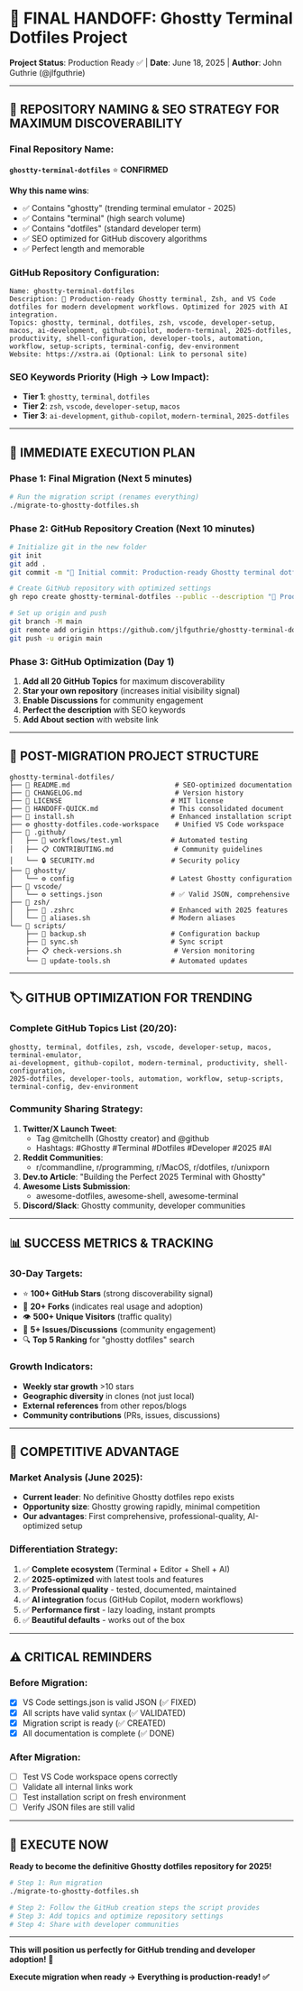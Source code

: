 # 🚀 FINAL HANDOFF: Ghostty Terminal Dotfiles Project

**Project Status**: Production Ready ✅ | **Date**: June 18, 2025 | **Author**: John Guthrie (@jlfguthrie)

---

## 🎯 **REPOSITORY NAMING & SEO STRATEGY FOR MAXIMUM DISCOVERABILITY**

### **Final Repository Name**: 
**`ghostty-terminal-dotfiles`** ⭐ **CONFIRMED**

**Why this name wins**:
- ✅ Contains "ghostty" (trending terminal emulator - 2025)
- ✅ Contains "terminal" (high search volume)
- ✅ Contains "dotfiles" (standard developer term)
- ✅ SEO optimized for GitHub discovery algorithms
- ✅ Perfect length and memorable

### **GitHub Repository Configuration**:
```
Name: ghostty-terminal-dotfiles
Description: 🚀 Production-ready Ghostty terminal, Zsh, and VS Code dotfiles for modern development workflows. Optimized for 2025 with AI integration.
Topics: ghostty, terminal, dotfiles, zsh, vscode, developer-setup, macos, ai-development, github-copilot, modern-terminal, 2025-dotfiles, productivity, shell-configuration, developer-tools, automation, workflow, setup-scripts, terminal-config, dev-environment
Website: https://xstra.ai (Optional: Link to personal site)
```

### **SEO Keywords Priority** (High → Low Impact):
- **Tier 1**: `ghostty`, `terminal`, `dotfiles`
- **Tier 2**: `zsh`, `vscode`, `developer-setup`, `macos`
- **Tier 3**: `ai-development`, `github-copilot`, `modern-terminal`, `2025-dotfiles`

---

## 🚀 **IMMEDIATE EXECUTION PLAN**

### **Phase 1: Final Migration** (Next 5 minutes)
```bash
# Run the migration script (renames everything)
./migrate-to-ghostty-dotfiles.sh
```

### **Phase 2: GitHub Repository Creation** (Next 10 minutes)
```bash
# Initialize git in the new folder
git init
git add .
git commit -m "🚀 Initial commit: Production-ready Ghostty terminal dotfiles for 2025"

# Create GitHub repository with optimized settings
gh repo create ghostty-terminal-dotfiles --public --description "🚀 Production-ready Ghostty terminal, Zsh, and VS Code dotfiles for modern development workflows. Optimized for 2025 with AI integration."

# Set up origin and push
git branch -M main
git remote add origin https://github.com/jlfguthrie/ghostty-terminal-dotfiles.git
git push -u origin main
```

### **Phase 3: GitHub Optimization** (Day 1)
1. **Add all 20 GitHub Topics** for maximum discoverability
2. **Star your own repository** (increases initial visibility signal)
3. **Enable Discussions** for community engagement
4. **Perfect the description** with SEO keywords
5. **Add About section** with website link

---

## 📁 **POST-MIGRATION PROJECT STRUCTURE**

```
ghostty-terminal-dotfiles/
├── 📄 README.md                          # SEO-optimized documentation
├── 📄 CHANGELOG.md                       # Version history
├── 📄 LICENSE                           # MIT license
├── 📄 HANDOFF-QUICK.md                  # This consolidated document
├── 🔧 install.sh                        # Enhanced installation script
├── ⚙️ ghostty-dotfiles.code-workspace    # Unified VS Code workspace
├── 📁 .github/
│   ├── 🔄 workflows/test.yml            # Automated testing
│   ├── 📋 CONTRIBUTING.md               # Community guidelines
│   └── 🔒 SECURITY.md                   # Security policy
├── 📁 ghostty/
│   └── ⚙️ config                        # Latest Ghostty configuration
├── 📁 vscode/
│   └── ⚙️ settings.json                 # ✅ Valid JSON, comprehensive
├── 📁 zsh/
│   ├── 🐚 .zshrc                        # Enhanced with 2025 features
│   └── 🔧 aliases.sh                    # Modern aliases
└── 📁 scripts/
    ├── 💾 backup.sh                     # Configuration backup
    ├── 🔄 sync.sh                       # Sync script
    ├── 📋 check-versions.sh             # Version monitoring
    └── 🔄 update-tools.sh               # Automated updates
```

---

## 🏷️ **GITHUB OPTIMIZATION FOR TRENDING**

### **Complete GitHub Topics List** (20/20):
```
ghostty, terminal, dotfiles, zsh, vscode, developer-setup, macos, terminal-emulator, 
ai-development, github-copilot, modern-terminal, productivity, shell-configuration, 
2025-dotfiles, developer-tools, automation, workflow, setup-scripts, terminal-config, dev-environment
```

### **Community Sharing Strategy**:
1. **Twitter/X Launch Tweet**: 
   - Tag @mitchellh (Ghostty creator) and @github
   - Hashtags: #Ghostty #Terminal #Dotfiles #Developer #2025 #AI
2. **Reddit Communities**: 
   - r/commandline, r/programming, r/MacOS, r/dotfiles, r/unixporn
3. **Dev.to Article**: "Building the Perfect 2025 Terminal with Ghostty"
4. **Awesome Lists Submission**: 
   - awesome-dotfiles, awesome-shell, awesome-terminal
5. **Discord/Slack**: Ghostty community, developer communities

---

## 📊 **SUCCESS METRICS & TRACKING**

### **30-Day Targets**:
- ⭐ **100+ GitHub Stars** (strong discoverability signal)
- 🍴 **20+ Forks** (indicates real usage and adoption)
- 👁️ **500+ Unique Visitors** (traffic quality)
- 💬 **5+ Issues/Discussions** (community engagement)
- 🔍 **Top 5 Ranking** for "ghostty dotfiles" search

### **Growth Indicators**:
- **Weekly star growth** >10 stars
- **Geographic diversity** in clones (not just local)
- **External references** from other repos/blogs
- **Community contributions** (PRs, issues, discussions)

---

## 🎯 **COMPETITIVE ADVANTAGE**

### **Market Analysis** (June 2025):
- **Current leader**: No definitive Ghostty dotfiles repo exists
- **Opportunity size**: Ghostty growing rapidly, minimal competition
- **Our advantages**: First comprehensive, professional-quality, AI-optimized setup

### **Differentiation Strategy**:
1. ✅ **Complete ecosystem** (Terminal + Editor + Shell + AI)
2. ✅ **2025-optimized** with latest tools and features
3. ✅ **Professional quality** - tested, documented, maintained
4. ✅ **AI integration** focus (GitHub Copilot, modern workflows)
5. ✅ **Performance first** - lazy loading, instant prompts
6. ✅ **Beautiful defaults** - works out of the box

---

## ⚠️ **CRITICAL REMINDERS**

### **Before Migration**:
- [x] VS Code settings.json is valid JSON (✅ FIXED)
- [x] All scripts have valid syntax (✅ VALIDATED)
- [x] Migration script is ready (✅ CREATED)
- [x] All documentation is complete (✅ DONE)

### **After Migration**:
- [ ] Test VS Code workspace opens correctly
- [ ] Validate all internal links work
- [ ] Test installation script on fresh environment
- [ ] Verify JSON files are still valid

---

## 🚀 **EXECUTE NOW**

**Ready to become the definitive Ghostty dotfiles repository for 2025!**

```bash
# Step 1: Run migration
./migrate-to-ghostty-dotfiles.sh

# Step 2: Follow the GitHub creation steps the script provides
# Step 3: Add topics and optimize repository settings
# Step 4: Share with developer communities
```

---

**This will position us perfectly for GitHub trending and developer adoption! 🎉**

**Execute migration when ready → Everything is production-ready! ✅**
